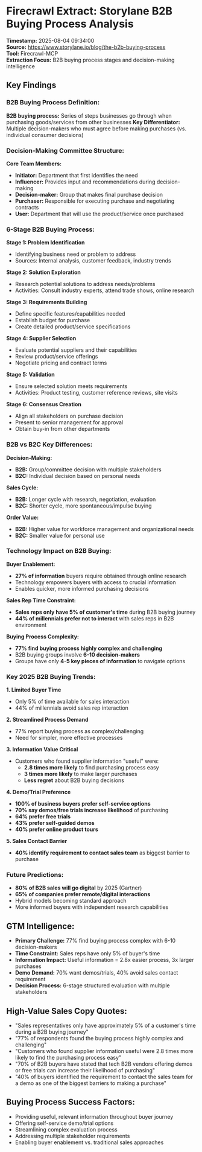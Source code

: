 # Firecrawl Extract: Storylane B2B Buying Process Analysis
**Timestamp:** 2025-08-04 09:34:00  
**Source:** https://www.storylane.io/blog/the-b2b-buying-process  
**Tool:** Firecrawl-MCP  
**Extraction Focus:** B2B buying process stages and decision-making intelligence

## Key Findings

### B2B Buying Process Definition:
**B2B buying process:** Series of steps businesses go through when purchasing goods/services from other businesses
**Key Differentiator:** Multiple decision-makers who must agree before making purchases (vs. individual consumer decisions)

### Decision-Making Committee Structure:

**Core Team Members:**
- **Initiator:** Department that first identifies the need
- **Influencer:** Provides input and recommendations during decision-making
- **Decision-maker:** Group that makes final purchase decision
- **Purchaser:** Responsible for executing purchase and negotiating contracts
- **User:** Department that will use the product/service once purchased

### 6-Stage B2B Buying Process:

**Stage 1: Problem Identification**
- Identifying business need or problem to address
- Sources: Internal analysis, customer feedback, industry trends

**Stage 2: Solution Exploration**
- Research potential solutions to address needs/problems
- Activities: Consult industry experts, attend trade shows, online research

**Stage 3: Requirements Building**
- Define specific features/capabilities needed
- Establish budget for purchase
- Create detailed product/service specifications

**Stage 4: Supplier Selection**
- Evaluate potential suppliers and their capabilities
- Review product/service offerings
- Negotiate pricing and contract terms

**Stage 5: Validation**
- Ensure selected solution meets requirements
- Activities: Product testing, customer reference reviews, site visits

**Stage 6: Consensus Creation**
- Align all stakeholders on purchase decision
- Present to senior management for approval
- Obtain buy-in from other departments

### B2B vs B2C Key Differences:

**Decision-Making:**
- **B2B:** Group/committee decision with multiple stakeholders
- **B2C:** Individual decision based on personal needs

**Sales Cycle:**
- **B2B:** Longer cycle with research, negotiation, evaluation
- **B2C:** Shorter cycle, more spontaneous/impulse buying

**Order Value:**
- **B2B:** Higher value for workforce management and organizational needs
- **B2C:** Smaller value for personal use

### Technology Impact on B2B Buying:

**Buyer Enablement:**
- **27% of information** buyers require obtained through online research
- Technology empowers buyers with access to crucial information
- Enables quicker, more informed purchasing decisions

**Sales Rep Time Constraint:**
- **Sales reps only have 5% of customer's time** during B2B buying journey
- **44% of millennials prefer not to interact** with sales reps in B2B environment

**Buying Process Complexity:**
- **77% find buying process highly complex and challenging**
- B2B buying groups involve **6-10 decision-makers**
- Groups have only **4-5 key pieces of information** to navigate options

### Key 2025 B2B Buying Trends:

**1. Limited Buyer Time**
- Only 5% of time available for sales interaction
- 44% of millennials avoid sales rep interaction

**2. Streamlined Process Demand**
- 77% report buying process as complex/challenging
- Need for simpler, more effective processes

**3. Information Value Critical**
- Customers who found supplier information "useful" were:
  - **2.8 times more likely** to find purchasing process easy
  - **3 times more likely** to make larger purchases
  - **Less regret** about B2B buying decisions

**4. Demo/Trial Preference**
- **100% of business buyers prefer self-service options**
- **70% say demos/free trials increase likelihood** of purchasing
- **64% prefer free trials**
- **43% prefer self-guided demos**
- **40% prefer online product tours**

**5. Sales Contact Barrier**
- **40% identify requirement to contact sales team** as biggest barrier to purchase

### Future Predictions:
- **80% of B2B sales will go digital** by 2025 (Gartner)
- **65% of companies prefer remote/digital interactions**
- Hybrid models becoming standard approach
- More informed buyers with independent research capabilities

## GTM Intelligence:
- **Primary Challenge:** 77% find buying process complex with 6-10 decision-makers
- **Time Constraint:** Sales reps have only 5% of buyer's time
- **Information Impact:** Useful information = 2.8x easier process, 3x larger purchases
- **Demo Demand:** 70% want demos/trials, 40% avoid sales contact requirement
- **Decision Process:** 6-stage structured evaluation with multiple stakeholders

## High-Value Sales Copy Quotes:
- "Sales representatives only have approximately 5% of a customer's time during a B2B buying journey"
- "77% of respondents found the buying process highly complex and challenging"
- "Customers who found supplier information useful were 2.8 times more likely to find the purchasing process easy"
- "70% of B2B buyers have stated that tech B2B vendors offering demos or free trials can increase their likelihood of purchasing"
- "40% of buyers identified the requirement to contact the sales team for a demo as one of the biggest barriers to making a purchase"

## Buying Process Success Factors:
- Providing useful, relevant information throughout buyer journey
- Offering self-service demo/trial options
- Streamlining complex evaluation process
- Addressing multiple stakeholder requirements
- Enabling buyer enablement vs. traditional sales approaches
